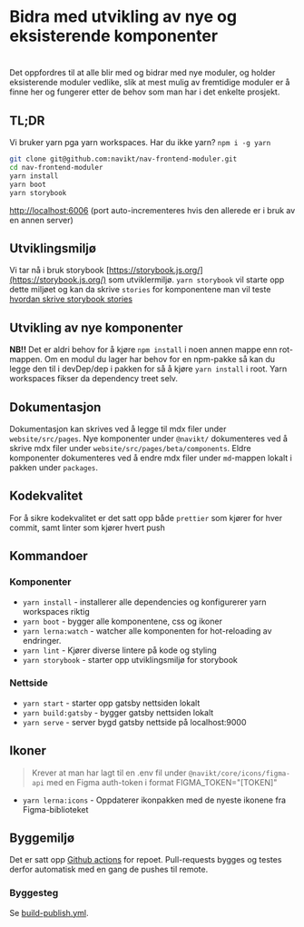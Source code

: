 # Bidra med utvikling av nye og eksisterende komponenter

#

Det oppfordres til at alle blir med og bidrar med nye moduler, og holder eksisterende moduler vedlike,
slik at mest mulig av fremtidige moduler er å finne her og fungerer etter de behov som man har i det enkelte prosjekt.

## TL;DR

Vi bruker yarn pga yarn workspaces. Har du ikke yarn? `npm i -g yarn`

```sh
git clone git@github.com:navikt/nav-frontend-moduler.git
cd nav-frontend-moduler
yarn install
yarn boot
yarn storybook
```

[http://localhost:6006](http://localhost:6006) (port auto-incrementeres hvis den allerede er i bruk av en annen server)

## Utviklingsmiljø

Vi tar nå i bruk storybook [https://storybook.js.org/](https://storybook.js.org/) som utviklermiljø.
`yarn storybook` vil starte opp dette miljøet og kan da skrive `stories` for komponentene man vil teste [hvordan skrive storybook stories](https://storybook.js.org/docs/react/writing-stories/introduction)

## Utvikling av nye komponenter

**NB!!** Det er aldri behov for å kjøre `npm install` i noen annen mappe enn rot-mappen.
Om en modul du lager har behov for en npm-pakke så kan du legge den til i devDep/dep i pakken for så å kjøre `yarn install` i root. Yarn workspaces fikser da dependency treet selv.

## Dokumentasjon

Dokumentasjon kan skrives ved å legge til mdx filer under `website/src/pages`. Nye komponenter under `@navikt/` dokumenteres ved å skrive mdx filer under `website/src/pages/beta/components`. Eldre komponenter dokumenteres ved å endre mdx filer under `md`-mappen lokalt i pakken under `packages`.

## Kodekvalitet

For å sikre kodekvalitet er det satt opp både `prettier` som kjører for hver commit, samt linter som kjører hvert push

## Kommandoer

### Komponenter

- `yarn install` - installerer alle dependencies og konfigurerer yarn workspaces riktig
- `yarn boot` - bygger alle komponentene, css og ikoner
- `yarn lerna:watch` - watcher alle komponenten for hot-reloading av endringer.
- `yarn lint` - Kjører diverse lintere på kode og styling
- `yarn storybook` - starter opp utviklingsmiljø for storybook

### Nettside

- `yarn start` - starter opp gatsby nettsiden lokalt
- `yarn build:gatsby` - bygger gatsby nettsiden lokalt
- `yarn serve` - server bygd gatsby nettside på localhost:9000

## Ikoner

> Krever at man har lagt til en .env fil under `@navikt/core/icons/figma-api` med en Figma auth-token i format FIGMA_TOKEN="[TOKEN]"

- `yarn lerna:icons` - Oppdaterer ikonpakken med de nyeste ikonene fra Figma-biblioteket

## Byggemiljø

Det er satt opp [Github actions](https://github.com/navikt/nav-frontend-moduler/actions) for repoet.
Pull-requests bygges og testes derfor automatisk med en gang de pushes til remote.

### Byggesteg

Se [build-publish.yml](https://github.com/navikt/nav-frontend-moduler/blob/master/.github/workflows/build-publish.yml).
